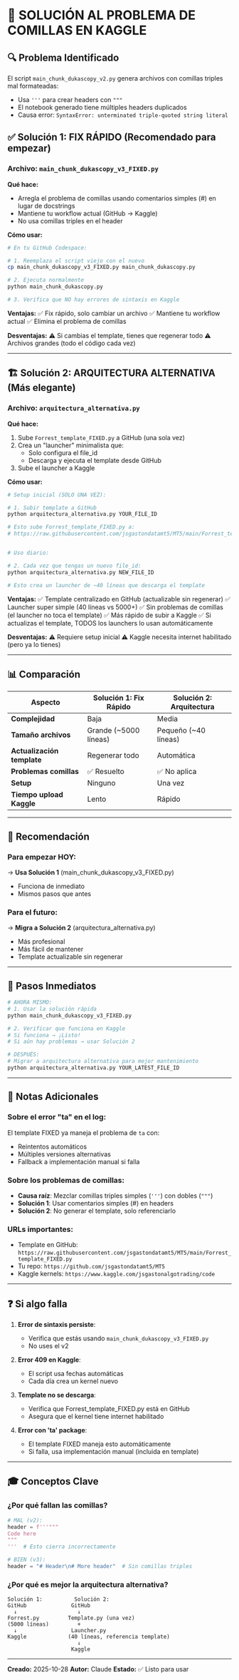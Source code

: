 # 🔧 SOLUCIÓN AL PROBLEMA DE COMILLAS EN KAGGLE

## 🔍 **Problema Identificado**

El script `main_chunk_dukascopy_v2.py` genera archivos con comillas triples mal formateadas:
- Usa `'''` para crear headers con `"""`
- El notebook generado tiene múltiples headers duplicados
- Causa error: `SyntaxError: unterminated triple-quoted string literal`

## ✅ **Solución 1: FIX RÁPIDO** (Recomendado para empezar)

### Archivo: `main_chunk_dukascopy_v3_FIXED.py`

**Qué hace:**
- Arregla el problema de comillas usando comentarios simples (#) en lugar de docstrings
- Mantiene tu workflow actual (GitHub → Kaggle)
- No usa comillas triples en el header

**Cómo usar:**
```bash
# En tu GitHub Codespace:

# 1. Reemplaza el script viejo con el nuevo
cp main_chunk_dukascopy_v3_FIXED.py main_chunk_dukascopy.py

# 2. Ejecuta normalmente
python main_chunk_dukascopy.py

# 3. Verifica que NO hay errores de sintaxis en Kaggle
```

**Ventajas:**
✅ Fix rápido, solo cambiar un archivo
✅ Mantiene tu workflow actual
✅ Elimina el problema de comillas

**Desventajas:**
⚠️  Si cambias el template, tienes que regenerar todo
⚠️  Archivos grandes (todo el código cada vez)

---

## 🏗️ **Solución 2: ARQUITECTURA ALTERNATIVA** (Más elegante)

### Archivo: `arquitectura_alternativa.py`

**Qué hace:**
1. Sube `Forrest_template_FIXED.py` a GitHub (una sola vez)
2. Crea un "launcher" minimalista que:
   - Solo configura el file_id
   - Descarga y ejecuta el template desde GitHub
3. Sube el launcher a Kaggle

**Cómo usar:**

```bash
# Setup inicial (SOLO UNA VEZ):

# 1. Subir template a GitHub
python arquitectura_alternativa.py YOUR_FILE_ID

# Esto sube Forrest_template_FIXED.py a:
# https://raw.githubusercontent.com/jsgastondatamt5/MT5/main/Forrest_template_FIXED.py


# Uso diario:

# 2. Cada vez que tengas un nuevo file_id:
python arquitectura_alternativa.py NEW_FILE_ID

# Esto crea un launcher de ~40 líneas que descarga el template
```

**Ventajas:**
✅ Template centralizado en GitHub (actualizable sin regenerar)
✅ Launcher super simple (40 líneas vs 5000+)
✅ Sin problemas de comillas (el launcher no toca el template)
✅ Más rápido de subir a Kaggle
✅ Si actualizas el template, TODOS los launchers lo usan automáticamente

**Desventajas:**
⚠️  Requiere setup inicial
⚠️  Kaggle necesita internet habilitado (pero ya lo tienes)

---

## 📊 **Comparación**

| Aspecto | Solución 1: Fix Rápido | Solución 2: Arquitectura |
|---------|------------------------|--------------------------|
| **Complejidad** | Baja | Media |
| **Tamaño archivos** | Grande (~5000 líneas) | Pequeño (~40 líneas) |
| **Actualización template** | Regenerar todo | Automática |
| **Problemas comillas** | ✅ Resuelto | ✅ No aplica |
| **Setup** | Ninguno | Una vez |
| **Tiempo upload Kaggle** | Lento | Rápido |

---

## 🎯 **Recomendación**

### Para empezar HOY:
→ **Usa Solución 1** (main_chunk_dukascopy_v3_FIXED.py)
   - Funciona de inmediato
   - Mismos pasos que antes

### Para el futuro:
→ **Migra a Solución 2** (arquitectura_alternativa.py)
   - Más profesional
   - Más fácil de mantener
   - Template actualizable sin regenerar

---

## 🚀 **Pasos Inmediatos**

```bash
# AHORA MISMO:
# 1. Usar la solución rápida
python main_chunk_dukascopy_v3_FIXED.py

# 2. Verificar que funciona en Kaggle
# Si funciona → ¡Listo!
# Si aún hay problemas → usar Solución 2

# DESPUÉS:
# Migrar a arquitectura alternativa para mejor mantenimiento
python arquitectura_alternativa.py YOUR_LATEST_FILE_ID
```

---

## 📝 **Notas Adicionales**

### Sobre el error "ta" en el log:
El template FIXED ya maneja el problema de `ta` con:
- Reintentos automáticos
- Múltiples versiones alternativas
- Fallback a implementación manual si falla

### Sobre los problemas de comillas:
- **Causa raíz**: Mezclar comillas triples simples (`'''`) con dobles (`"""`)
- **Solución 1**: Usar comentarios simples (#) en headers
- **Solución 2**: No generar el template, solo referenciarlo

### URLs importantes:
- Template en GitHub: `https://raw.githubusercontent.com/jsgastondatamt5/MT5/main/Forrest_template_FIXED.py`
- Tu repo: `https://github.com/jsgastondatamt5/MT5`
- Kaggle kernels: `https://www.kaggle.com/jsgastonalgotrading/code`

---

## ❓ **Si algo falla**

1. **Error de sintaxis persiste**:
   - Verifica que estás usando `main_chunk_dukascopy_v3_FIXED.py`
   - No uses el v2

2. **Error 409 en Kaggle**:
   - El script usa fechas automáticas
   - Cada día crea un kernel nuevo

3. **Template no se descarga**:
   - Verifica que Forrest_template_FIXED.py está en GitHub
   - Asegura que el kernel tiene internet habilitado

4. **Error con 'ta' package**:
   - El template FIXED maneja esto automáticamente
   - Si falla, usa implementación manual (incluida en template)

---

## 🎓 **Conceptos Clave**

### ¿Por qué fallan las comillas?
```python
# MAL (v2):
header = f'''"""
Code here
"""
'''  # Esto cierra incorrectamente

# BIEN (v3):
header = "# Header\n# More header"  # Sin comillas triples
```

### ¿Por qué es mejor la arquitectura alternativa?
```
Solución 1:          Solución 2:
GitHub              GitHub
  ↓                   ↓
Forrest.py         Template.py (una vez)
(5000 líneas)         +
  ↓                 Launcher.py
Kaggle             (40 líneas, referencia template)
                      ↓
                    Kaggle
```

---

**Creado:** 2025-10-28
**Autor:** Claude
**Estado:** ✅ Listo para usar

